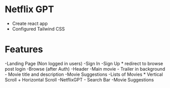 # Netflix GPT

- Create react app
- Configured Tailwind CSS



# Features 
-Landing Page (Non logged in users)
    -Sign In
    -Sign Up * redirect to browse post login
-Browse (after Auth)
    -Header
    -Main movie
        - Trailer in background
        - Movie title and description
        -Movie Suggestions
            -Lists of Movies * Vertical Scroll + Horizontal Scroll
-NetflixGPT
    - Search Bar
    -Movie Suggestions
        